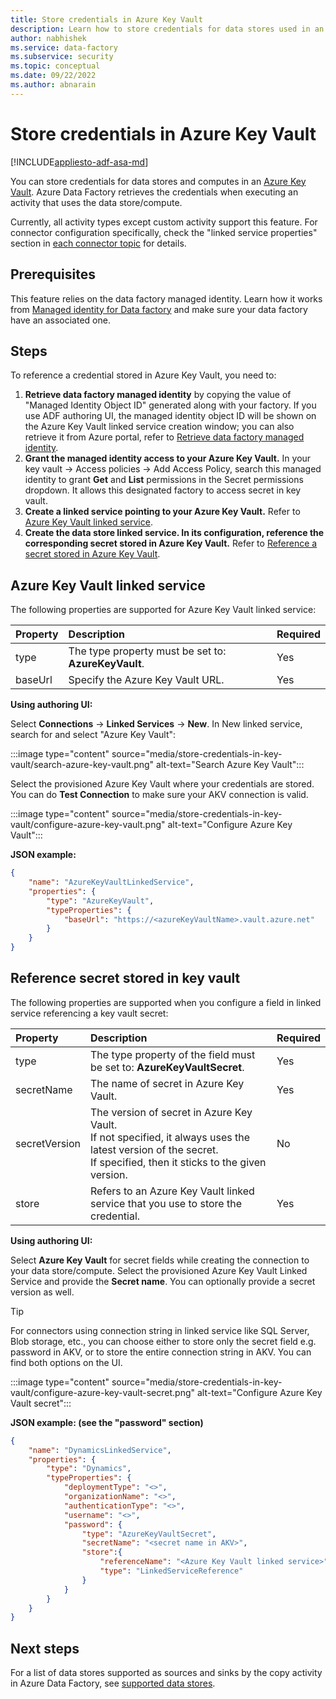 ```yaml
---
title: Store credentials in Azure Key Vault 
description: Learn how to store credentials for data stores used in an Azure key vault that Azure Data Factory can automatically retrieve at runtime. 
author: nabhishek
ms.service: data-factory
ms.subservice: security
ms.topic: conceptual
ms.date: 09/22/2022
ms.author: abnarain
---
```


# Store credentials in Azure Key Vault

[!INCLUDE[appliesto-adf-asa-md](includes/appliesto-adf-asa-md.md)]

You can store credentials for data stores and computes in an [Azure Key Vault](../key-vault/general/overview.md). Azure Data Factory retrieves the credentials when executing an activity that uses the data store/compute.

Currently, all activity types except custom activity support this feature. For connector configuration specifically, check the "linked service properties" section in [each connector topic](copy-activity-overview.md#supported-data-stores-and-formats) for details.

## Prerequisites

This feature relies on the data factory managed identity. Learn how it works from [Managed identity for Data factory](data-factory-service-identity.md) and make sure your data factory have an associated one.

## Steps

To reference a credential stored in Azure Key Vault, you need to:

1. **Retrieve data factory managed identity** by copying the value of "Managed Identity Object ID" generated along with your factory. If you use ADF authoring UI, the managed identity object ID will be shown on the Azure Key Vault linked service creation window; you can also retrieve it from Azure portal, refer to [Retrieve data factory managed identity](data-factory-service-identity.md#retrieve-managed-identity).
2. **Grant the managed identity access to your Azure Key Vault.** In your key vault -> Access policies -> Add Access Policy, search this managed identity to grant **Get** and **List** permissions in the Secret permissions dropdown. It allows this designated factory to access secret in key vault.
3. **Create a linked service pointing to your Azure Key Vault.** Refer to [Azure Key Vault linked service](#azure-key-vault-linked-service).
4. **Create the data store linked service. In its configuration, reference the corresponding secret stored in Azure Key Vault.** Refer to [Reference a secret stored in Azure Key Vault](#reference-secret-stored-in-key-vault).

## Azure Key Vault linked service

The following properties are supported for Azure Key Vault linked service:

| Property | Description | Required |
|:--- |:--- |:--- |
| type | The type property must be set to: **AzureKeyVault**. | Yes |
| baseUrl | Specify the Azure Key Vault URL. | Yes |

**Using authoring UI:**

Select **Connections** -> **Linked Services** -> **New**. In New linked service, search for and select "Azure Key Vault":

:::image type="content" source="media/store-credentials-in-key-vault/search-azure-key-vault.png" alt-text="Search Azure Key Vault":::

Select the provisioned Azure Key Vault where your credentials are stored. You can do **Test Connection** to make sure your AKV connection is valid. 

:::image type="content" source="media/store-credentials-in-key-vault/configure-azure-key-vault.png" alt-text="Configure Azure Key Vault":::

**JSON example:**

```json
{
    "name": "AzureKeyVaultLinkedService",
    "properties": {
        "type": "AzureKeyVault",
        "typeProperties": {
            "baseUrl": "https://<azureKeyVaultName>.vault.azure.net"
        }
    }
}
```

## Reference secret stored in key vault

The following properties are supported when you configure a field in linked service referencing a key vault secret:

| Property | Description | Required |
|:--- |:--- |:--- |
| type | The type property of the field must be set to: **AzureKeyVaultSecret**. | Yes |
| secretName | The name of secret in Azure Key Vault. | Yes |
| secretVersion | The version of secret in Azure Key Vault.<br/>If not specified, it always uses the latest version of the secret.<br/>If specified, then it sticks to the given version.| No |
| store | Refers to an Azure Key Vault linked service that you use to store the credential. | Yes |

**Using authoring UI:**

Select **Azure Key Vault** for secret fields while creating the connection to your data store/compute. Select the provisioned Azure Key Vault Linked Service and provide the **Secret name**. You can optionally provide a secret version as well. 

>[!TIP]
>For connectors using connection string in linked service like SQL Server, Blob storage, etc., you can choose either to store only the secret field e.g. password in AKV, or to store the entire connection string in AKV. You can find both options on the UI.

:::image type="content" source="media/store-credentials-in-key-vault/configure-azure-key-vault-secret.png" alt-text="Configure Azure Key Vault secret":::

**JSON example: (see the "password" section)**

```json
{
    "name": "DynamicsLinkedService",
    "properties": {
        "type": "Dynamics",
        "typeProperties": {
            "deploymentType": "<>",
            "organizationName": "<>",
            "authenticationType": "<>",
            "username": "<>",
            "password": {
                "type": "AzureKeyVaultSecret",
                "secretName": "<secret name in AKV>",
                "store":{
                    "referenceName": "<Azure Key Vault linked service>",
                    "type": "LinkedServiceReference"
                }
            }
        }
    }
}
```

## Next steps
For a list of data stores supported as sources and sinks by the copy activity in Azure Data Factory, see [supported data stores](copy-activity-overview.md#supported-data-stores-and-formats).
